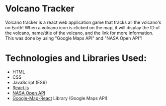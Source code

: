 # Volcano Tracker
Volcano tracker is a react web application game that tracks all the volcano's on Earth! When a volcano icon is clicked on the map, it will display the ID of the volcano, name/title of the volcano, and the link for more information. 
This was done by using "Google Maps API" and "NASA Open API"!

# Technologies and Libraries Used:
- HTML
- CSS
- JavaScript (ES6)
- [React.js](https://react.dev/)
- [NASA Open API](https://api.nasa.gov/)
- [Google-Map-React](https://www.npmjs.com/package/google-map-react) Library (Google Maps API)
